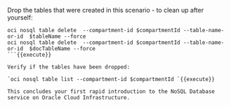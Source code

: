 Drop the tables that were created in this scenario - to clean up after yourself:

```
oci nosql table delete  --compartment-id $compartmentId --table-name-or-id  $tableName --force
oci nosql table delete  --compartment-id $compartmentId --table-name-or-id  $docTableName --force
```{{execute}}

Verify if the tables have been dropped:

`oci nosql table list --compartment-id $compartmentId `{{execute}}

This concludes your first rapid introduction to the NoSQL Database service on Oracle Cloud Infrastructure.
